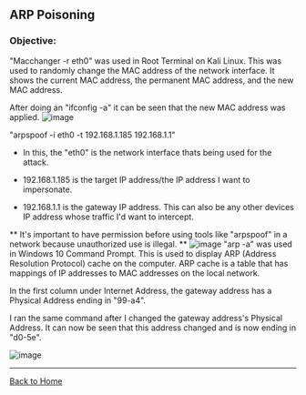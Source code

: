## ARP Poisoning
### Objective:


"Macchanger -r eth0" was used in Root Terminal on Kali Linux. This was used to randomly change the MAC address of the network interface.
It shows the current MAC address, the permanent MAC address, and the new MAC address. 

After doing an "ifconfig -a" it can be seen that the new MAC address was applied.
![image](https://github.com/user-attachments/assets/a466c9ff-c9bf-4b00-beee-5600c008fe1f)

"arpspoof -i eth0 -t 192.168.1.185 192.168.1.1"

- In this, the "eth0" is the network interface thats being used for the attack.

- 192.168.1.185 is the target IP address/the IP address I want to impersonate. 

- 192.168.1.1 is the gateway IP address. This can also be any other devices IP address whose traffic I'd want to intercept. 

** It's important to have permission before using tools like "arpspoof" in a network because unauthorized use is illegal. **
![image](https://github.com/user-attachments/assets/39a284bd-c02e-4a57-a69d-0907726f0893)
"arp -a" was used in Windows 10 Command Prompt. This is used to display ARP (Address Resolution Protocol) cache on the computer. 
ARP cache is a table that has mappings of IP addresses to MAC addresses on the local network.

In the first column under Internet Address, the gateway address has a Physical Address ending in "99-a4". 

I ran the same command after I changed the gateway address's Physical Address. It can now be seen that this address changed
and is now ending in "d0-5e".

![image](https://github.com/user-attachments/assets/17139fca-9370-486d-9dae-58e5428caaab)

-------------------------------------------------------------------------------------------
[Back to Home](https://github.com/EricFarrell/Cybersecurity-Portfolio/blob/c824fca66a0acaaff5faa3e1339938c3491e7a95/README.md)

